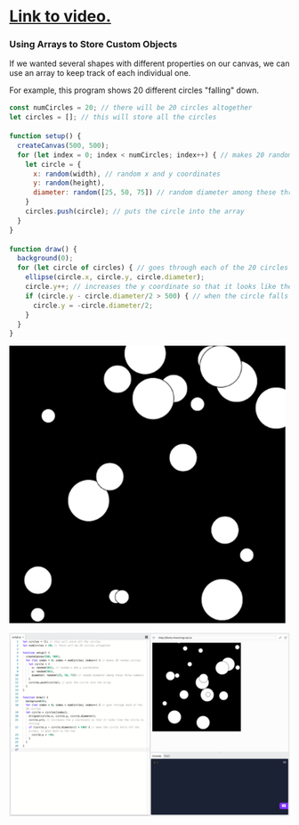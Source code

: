 # [Link to video.](https://www.youtube.com/watch?v=EBe1NGH69aQ&list=PLVD25niNi0Bmz_QDPAm_KPNxGRWDfVZnO)

### Using Arrays to Store Custom Objects

If we wanted several shapes with different properties on our canvas, we can use an array to keep track of each individual one.

For example, this program shows 20 different circles "falling" down.

```js
const numCircles = 20; // there will be 20 circles altogether
let circles = []; // this will store all the circles

function setup() {
  createCanvas(500, 500);
  for (let index = 0; index < numCircles; index++) { // makes 20 random circles
    let circle = {
      x: random(width), // random x and y coordinates
      y: random(height),
      diameter: random([25, 50, 75]) // random diameter among these three numbers
    }
    circles.push(circle); // puts the circle into the array
  }
}

function draw() {
  background(0);
  for (let circle of circles) { // goes through each of the 20 circles
    ellipse(circle.x, circle.y, circle.diameter); 
    circle.y++; // increases the y coordinate so that it looks like the circle is falling
    if (circle.y - circle.diameter/2 > 500) { // when the circle falls off the screen, it goes back to the top
      circle.y = -circle.diameter/2;
    }
  }
}
```

![](../../Images/Falling_Circles.gif)

![](../../Images/Falling_Circles_1.png)
